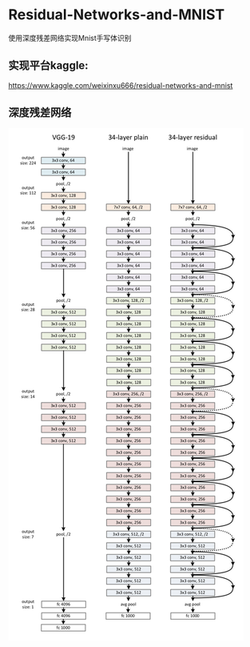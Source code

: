 # Residual-Networks-and-MNIST
使用深度残差网络实现Mnist手写体识别

## 实现平台kaggle:
https://www.kaggle.com/weixinxu666/residual-networks-and-mnist

## 深度残差网络
![ResNet](/pic/resnet.png)
